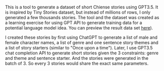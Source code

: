 
This is a tool to generate a dataset of short Chiense stories using GPT3.5. It is inspired by Tiny Stories dataset, but instead of millions of rows, I only generated a few thousands stories. The tool and the dataset was created as a learning exercise for using GPT API to generate training data for a potential language model idea. You can preview the result data set [here](https://huggingface.co/datasets/joe-chiu/TinyChineseStories)).

I created these stories by first using ChatGPT to generate a list of male and female character names, a list of genre and one sentence story themes and a list of story starters (similar to "Once upon a time"). Later, I use GPT3.5 chat completion API to generate short stories given the 3 constraints: genre and theme and sentence starter. And the stories were generated in the batch of 3. So every 3 stories would share the exact same parameters.
